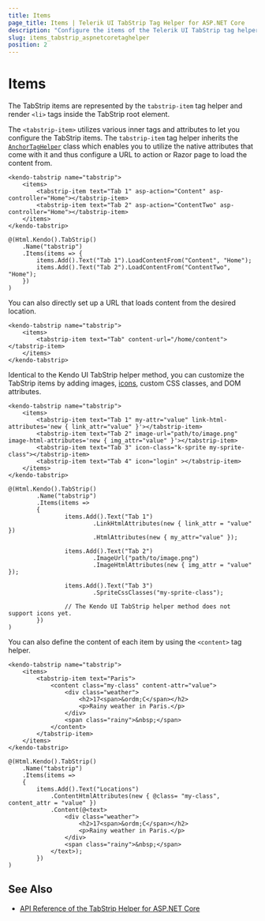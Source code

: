 ```yaml
---
title: Items
page_title: Items | Telerik UI TabStrip Tag Helper for ASP.NET Core
description: "Configure the items of the Telerik UI TabStrip tag helper for ASP.NET Core (MVC 6 or ASP.NET Core MVC)."
slug: items_tabstrip_aspnetcoretaghelper
position: 2
---
```


# Items

The TabStrip items are represented by the `tabstrip-item` tag helper and render `<li>` tags inside the TabStrip root element.

The `<tabstrip-item>` utilizes various inner tags and attributes to let you configure the TabStrip items. The `tabstrip-item` tag helper inherits the [`AnchorTagHelper`](https://docs.microsoft.com/en-us/aspnet/core/mvc/views/tag-helpers/built-in/anchor-tag-helper) class which enables you to utilize the native attributes that come with it and thus configure a URL to action or Razor page to load the content from.

```tagHelper
<kendo-tabstrip name="tabstrip">
    <items>
        <tabstrip-item text="Tab 1" asp-action="Content" asp-controller="Home"></tabstrip-item>
        <tabstrip-item text="Tab 2" asp-action="ContentTwo" asp-controller="Home"></tabstrip-item>
    </items>
</kendo-tabstrip>
```
```cshtml
@(Html.Kendo().TabStrip()
    .Name("tabstrip")
    .Items(items => {
        items.Add().Text("Tab 1").LoadContentFrom("Content", "Home");
        items.Add().Text("Tab 2").LoadContentFrom("ContentTwo", "Home");
    })
)
```

You can also directly set up a URL that loads content from the desired location.

```
<kendo-tabstrip name="tabstrip">
    <items>
        <tabstrip-item text="Tab" content-url="/home/content"></tabstrip-item>
    </items>
</kendo-tabstrip>
```

Identical to the Kendo UI TabStrip helper method, you can customize the TabStrip items by adding images, [icons](https://docs.telerik.com/kendo-ui/styles-and-layout/icons-web), custom CSS classes, and DOM attributes.

```tagHelper
<kendo-tabstrip name="tabstrip">
    <items>
        <tabstrip-item text="Tab 1" my-attr="value" link-html-attributes='new { link_attr="value" }'></tabstrip-item>
        <tabstrip-item text="Tab 2" image-url="path/to/image.png" image-html-attributes='new { img_attr="value" }'></tabstrip-item>
        <tabstrip-item text="Tab 3" icon-class="k-sprite my-sprite-class"></tabstrip-item>
        <tabstrip-item text="Tab 4" icon="login" ></tabstrip-item>
    </items>
</kendo-tabstrip>
```
```cshtml
@(Html.Kendo().TabStrip()
		.Name("tabstrip")
		.Items(items =>
		{
				items.Add().Text("Tab 1")
						.LinkHtmlAttributes(new { link_attr = "value" })
						.HtmlAttributes(new { my_attr="value" });

				items.Add().Text("Tab 2")
						.ImageUrl("path/to/image.png")
						.ImageHtmlAttributes(new { img_attr = "value" });

				items.Add().Text("Tab 3")
						.SpriteCssClasses("my-sprite-class");

				// The Kendo UI TabStrip helper method does not support icons yet.
		})
)
```

You can also define the content of each item by using the `<content>` tag helper.

```tagHelper
<kendo-tabstrip name="tabstrip">
    <items>
        <tabstrip-item text="Paris">
            <content class="my-class" content-attr="value">
                <div class="weather">
                    <h2>17<span>&ordm;C</span></h2>
                    <p>Rainy weather in Paris.</p>
                </div>
                <span class="rainy">&nbsp;</span>
            </content>
        </tabstrip-item>
    </items>
</kendo-tabstrip>
```
```cshtml
@(Html.Kendo().TabStrip()
    .Name("tabstrip")
    .Items(items =>
    {
        items.Add().Text("Locations")
            .ContentHtmlAttributes(new { @class= "my-class", content_attr = "value" })
            .Content(@<text>
                <div class="weather">
                    <h2>17<span>&ordm;C</span></h2>
                    <p>Rainy weather in Paris.</p>
                </div>
                <span class="rainy">&nbsp;</span>
            </text>);
        })
)
```

## See Also

* [API Reference of the TabStrip Helper for ASP.NET Core](/api/tabstrip)
